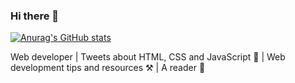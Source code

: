 ### Hi there 👋

<!--
**Jeffrey-mu/Jeffrey-mu** is a ✨ _special_ ✨ repository because its `README.md` (this file) appears on your GitHub profile.

Here are some ideas to get you started:

- 🔭 I’m currently working on ...
- 🌱 I’m currently learning ...
- 👯 I’m looking to collaborate on ...
- 🤔 I’m looking for help with ...
- 💬 Ask me about ...
- 📫 How to reach me: ...
- 😄 Pronouns: ...
- ⚡ Fun fact: ...
-->

[![Anurag's GitHub stats](https://github-readme-stats.vercel.app/api?username=Jeffrey-mu&show_icons=true&theme=radical/)](https://github.com/Jeffrey-mu/Jeffrey-mu)

Web developer  |  Tweets about HTML, CSS and JavaScript 📝 |  Web development tips and resources ⚒️ |  A reader 🧡
